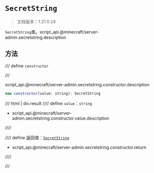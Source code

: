 # `SecretString`

> 文档版本：1.21.0.24

`SecretString`类。script_api.@minecraft/server-admin.secretstring.description

## 方法

/// define
`constructor`


///

script_api.@minecraft/server-admin.secretstring.constructor.description

```js
new constructor(value: string): SecretString
```

/// html | div.result
//// define
`value`：`string`

- script_api.@minecraft/server-admin.secretstring.constructor.value.description


////

//// define
返回值：[`SecretString`](./secretstring.md)

- script_api.@minecraft/server-admin.secretstring.constructor.return


////

///

